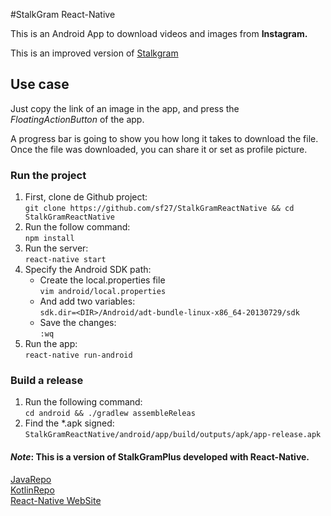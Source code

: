 #StalkGram React-Native

This is an Android App to download videos and images from **Instagram.**

This is an improved version of [Stalkgram](https://play.google.com/store/apps/details?id=com.instagram.instaprofile&hl=es_419)

## Use case
Just copy the link of an image in the app, and press the *FloatingActionButton* of the app.

A progress bar is going to show you how long it takes to download the file. Once the file was downloaded, you can
share it or set as profile picture.

### Run the project  
1. First, clone de Github project:  
    `git clone https://github.com/sf27/StalkGramReactNative && cd StalkGramReactNative`    
2. Run the follow command:  
    `npm install`   
3. Run the server:  
    `react-native start`  
4. Specify the Android SDK path:
    * Create the local.properties file  
    `vim android/local.properties`
    * And add two variables:  
    `sdk.dir=<DIR>/Android/adt-bundle-linux-x86_64-20130729/sdk`
    * Save the changes:  
    `:wq`
4. Run the app:  
    `react-native run-android`

### Build a release
1. Run the following command:  
    `cd android && ./gradlew assembleReleas`
2. Find the *.apk signed:  
    `StalkGramReactNative/android/app/build/outputs/apk/app-release.apk`
    
#### *Note*: This is a version of StalkGramPlus developed with React-Native.
[JavaRepo](https://github.com/sf27/StalkGramPlus)  
[KotlinRepo](https://github.com/sf27/StalkGramKotlinPlus)  
[React-Native WebSite](https://facebook.github.io/react-native/)  



